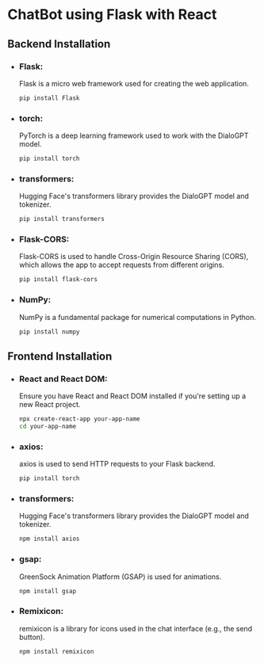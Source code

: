 # ChatBot using Flask with React

## Backend Installation
- ### Flask:
  Flask is a micro web framework used for creating the web application.
  
  ```bash
  pip install Flask
  ```
- ### torch:
  PyTorch is a deep learning framework used to work with the DialoGPT model.
  
  ```bash
  pip install torch
  ```
- ### transformers:
  Hugging Face's transformers library provides the DialoGPT model and tokenizer.
  
  ```bash
  pip install transformers
  ```
- ### Flask-CORS:
  Flask-CORS is used to handle Cross-Origin Resource Sharing (CORS), which allows the app to accept requests from different origins.
    
  ```bash
  pip install flask-cors
  ```
- ### NumPy:
  NumPy is a fundamental package for numerical computations in Python.

  ```bash
  pip install numpy
  ```

## Frontend Installation
- ### React and React DOM:
  Ensure you have React and React DOM installed if you're setting up a new React project.

  ```bash
  npx create-react-app your-app-name
  cd your-app-name
  ```
- ### axios:
  axios is used to send HTTP requests to your Flask backend.
  
  ```bash
  pip install torch
  ```
- ### transformers:
  Hugging Face's transformers library provides the DialoGPT model and tokenizer.
  
  ```bash
  npm install axios
  ```
- ### gsap:
  GreenSock Animation Platform (GSAP) is used for animations.
    
  ```bash
  npm install gsap
  ```
- ### Remixicon:
  remixicon is a library for icons used in the chat interface (e.g., the send button).

  ```bash
  npm install remixicon
  ```
